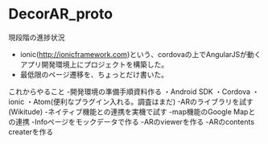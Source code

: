 # DecorAR_proto

現段階の進捗状況
- ionic(http://ionicframework.com)という、cordovaの上でAngularJSが動くアプリ開発環境上にプロジェクトを構築した。
- 最低限のページ遷移を、ちょっとだけ書いた。

これからやること
-開発環境の準備手順資料作る
  ・Android SDK
  ・Cordova
  ・ionic
  ・Atom(便利なプラグイン入れる。調査はまだ)
-ARのライブラリを試す(Wikitude)
-ネイティブ機能との連携を実機で試す
-map機能のGoogle Mapとの連携
-Infoページをモックデータで作る
-ARのviewerを作る
-ARのcontents createrを作る
